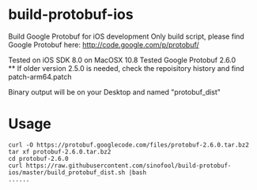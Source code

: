 build-protobuf-ios
==================

Build Google Protobuf for iOS development
Only build script, please find Google Protobuf here: http://code.google.com/p/protobuf/

Tested on iOS SDK 8.0 on MacOSX 10.8
Tested Google Protobuf 2.6.0<br />
** If older version 2.5.0 is needed, check the repoisitory history and find patch-arm64.patch

Binary output will be on your Desktop and named "protobuf_dist"

Usage
=================
```
curl -O https://protobuf.googlecode.com/files/protobuf-2.6.0.tar.bz2
tar xf protobuf-2.6.0.tar.bz2
cd protobuf-2.6.0
curl https://raw.githubusercontent.com/sinofool/build-protobuf-ios/master/build_protobuf_dist.sh |bash
......
```

